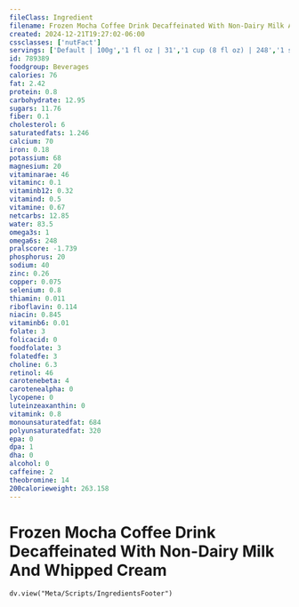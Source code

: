 ```yaml
---
fileClass: Ingredient
filename: Frozen Mocha Coffee Drink Decaffeinated With Non-Dairy Milk And Whipped Cream
created: 2024-12-21T19:27:02-06:00
cssclasses: ['nutFact']
servings: ['Default | 100g','1 fl oz | 31','1 cup (8 fl oz) | 248','1 small | 372','1 medium | 496','1 large | 620']
id: 789389
foodgroup: Beverages
calories: 76
fat: 2.42
protein: 0.8
carbohydrate: 12.95
sugars: 11.76
fiber: 0.1
cholesterol: 6
saturatedfats: 1.246
calcium: 70
iron: 0.18
potassium: 68
magnesium: 20
vitaminarae: 46
vitaminc: 0.1
vitaminb12: 0.32
vitamind: 0.5
vitamine: 0.67
netcarbs: 12.85
water: 83.5
omega3s: 1
omega6s: 248
pralscore: -1.739
phosphorus: 20
sodium: 40
zinc: 0.26
copper: 0.075
selenium: 0.8
thiamin: 0.011
riboflavin: 0.114
niacin: 0.845
vitaminb6: 0.01
folate: 3
folicacid: 0
foodfolate: 3
folatedfe: 3
choline: 6.3
retinol: 46
carotenebeta: 4
carotenealpha: 0
lycopene: 0
luteinzeaxanthin: 0
vitamink: 0.8
monounsaturatedfat: 684
polyunsaturatedfat: 320
epa: 0
dpa: 1
dha: 0
alcohol: 0
caffeine: 2
theobromine: 14
200calorieweight: 263.158
---
```


# Frozen Mocha Coffee Drink Decaffeinated With Non-Dairy Milk And Whipped Cream

```dataviewjs
dv.view("Meta/Scripts/IngredientsFooter")
```